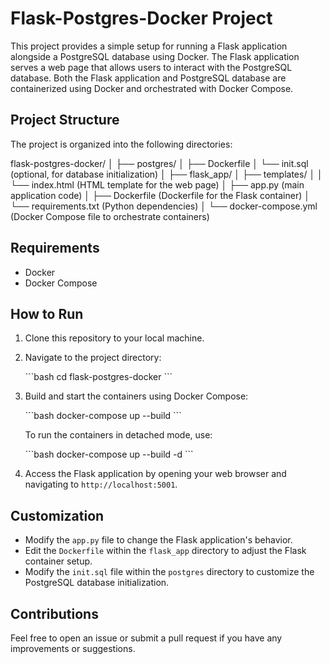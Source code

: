 # Flask-Postgres-Docker Project

This project provides a simple setup for running a Flask application alongside a PostgreSQL database using Docker. The Flask application serves a web page that allows users to interact with the PostgreSQL database. Both the Flask application and PostgreSQL database are containerized using Docker and orchestrated with Docker Compose.

## Project Structure

The project is organized into the following directories:


flask-postgres-docker/
│
├── postgres/
│   ├── Dockerfile
│   └── init.sql (optional, for database initialization)
│
├── flask_app/
│   ├── templates/
│   │   └── index.html (HTML template for the web page)
│   ├── app.py (main application code)
│   ├── Dockerfile (Dockerfile for the Flask container)
│   └── requirements.txt (Python dependencies)
│
└── docker-compose.yml (Docker Compose file to orchestrate containers)


## Requirements

- Docker
- Docker Compose

## How to Run

1. Clone this repository to your local machine.

2. Navigate to the project directory:

   \`\`\`bash
   cd flask-postgres-docker
   \`\`\`

3. Build and start the containers using Docker Compose:

   \`\`\`bash
   docker-compose up --build
   \`\`\`

   To run the containers in detached mode, use:

   \`\`\`bash
   docker-compose up --build -d
   \`\`\`

4. Access the Flask application by opening your web browser and navigating to `http://localhost:5001`.

## Customization

- Modify the `app.py` file to change the Flask application's behavior.
- Edit the `Dockerfile` within the `flask_app` directory to adjust the Flask container setup.
- Modify the `init.sql` file within the `postgres` directory to customize the PostgreSQL database initialization.


## Contributions

Feel free to open an issue or submit a pull request if you have any improvements or suggestions.
